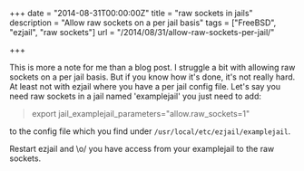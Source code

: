 +++
date = "2014-08-31T00:00:00Z"
title = "raw sockets in jails"
description = "Allow raw sockets on a per jail basis"
tags = ["FreeBSD", "ezjail", "raw sockets"]
url = "/2014/08/31/allow-raw-sockets-per-jail/"

+++

This is more a note for me than a blog post. I struggle a bit with allowing raw sockets on a per jail basis.
But if you know how it's done, it's not really hard. At least not with ezjail where you have a per jail config file.
Let's say you need raw sockets in a jail named 'examplejail' you just need to add:


> export jail\_examplejail\_parameters="allow.raw\_sockets=1"


to the config file which you find under `/usr/local/etc/ezjail/examplejail`.

Restart ezjail and \o/ you have access from your examplejail to the raw sockets.
